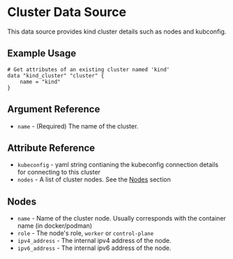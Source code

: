 # Cluster Data Source

This data source provides kind cluster details such as nodes and kubconfig.

## Example Usage

```hcl
# Get attributes of an existing cluster named 'kind'
data "kind_cluster" "cluster" {
	name = "kind"
}
```

## Argument Reference

* `name` - (Required) The name of the cluster.

## Attribute Reference

* `kubeconfig` - yaml string contianing the kubeconfig connection details for connecting to this cluster
* `nodes` - A list of cluster nodes. See the [Nodes](#nodes) section

## Nodes

* `name` - Name of the cluster node. Usually corresponds with the container name (in docker/podman)
* `role` - The node's role, `worker` or `control-plane`
* `ipv4_address` - The internal ipv4 address of the node.
* `ipv6_address` - The internal ipv6 address of the node.

